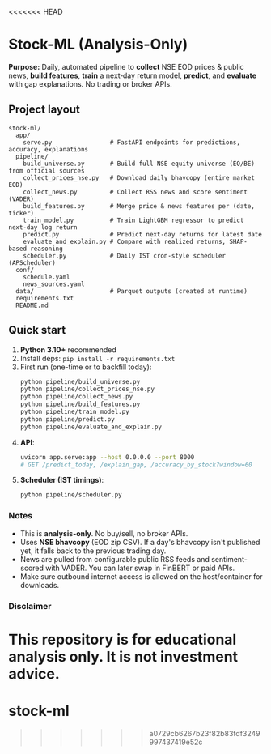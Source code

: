 <<<<<<< HEAD
# Stock-ML (Analysis-Only)

**Purpose:** Daily, automated pipeline to **collect** NSE EOD prices & public news, **build features**, **train** a next‑day return model, **predict**, and **evaluate** with gap explanations. No trading or broker APIs.

## Project layout
```
stock-ml/
  app/
    serve.py                # FastAPI endpoints for predictions, accuracy, explanations
  pipeline/
    build_universe.py       # Build full NSE equity universe (EQ/BE) from official sources
    collect_prices_nse.py   # Download daily bhavcopy (entire market EOD)
    collect_news.py         # Collect RSS news and score sentiment (VADER)
    build_features.py       # Merge price & news features per (date, ticker)
    train_model.py          # Train LightGBM regressor to predict next-day log return
    predict.py              # Predict next-day returns for latest date
    evaluate_and_explain.py # Compare with realized returns, SHAP-based reasoning
    scheduler.py            # Daily IST cron-style scheduler (APScheduler)
  conf/
    schedule.yaml
    news_sources.yaml
  data/                     # Parquet outputs (created at runtime)
  requirements.txt
  README.md
```

## Quick start
1. **Python 3.10+** recommended
2. Install deps: `pip install -r requirements.txt`
3. First run (one-time or to backfill today):
   ```bash
   python pipeline/build_universe.py
   python pipeline/collect_prices_nse.py
   python pipeline/collect_news.py
   python pipeline/build_features.py
   python pipeline/train_model.py
   python pipeline/predict.py
   python pipeline/evaluate_and_explain.py
   ```
4. **API**:
   ```bash
   uvicorn app.serve:app --host 0.0.0.0 --port 8000
   # GET /predict_today, /explain_gap, /accuracy_by_stock?window=60
   ```
5. **Scheduler (IST timings)**:
   ```bash
   python pipeline/scheduler.py
   ```

### Notes
- This is **analysis-only**. No buy/sell, no broker APIs.
- Uses **NSE bhavcopy** (EOD zip CSV). If a day's bhavcopy isn't published yet, it falls back to the previous trading day.
- News are pulled from configurable public RSS feeds and sentiment-scored with VADER. You can later swap in FinBERT or paid APIs.
- Make sure outbound internet access is allowed on the host/container for downloads.

### Disclaimer
This repository is for **educational analysis** only. It is **not investment advice**.
=======
# stock-ml
>>>>>>> a0729cb6267b23f82b83fdf3249997437419e52c
